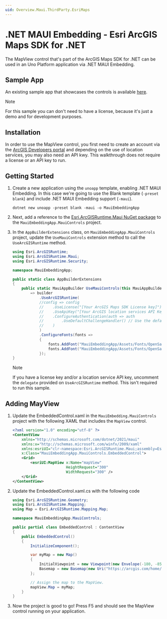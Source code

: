 ```yaml
---
uid: Overview.Maui.ThirdParty.EsriMaps
---
```

# .NET MAUI Embedding - Esri ArcGIS Maps SDK for .NET

The MapView control that's part of the ArcGIS Maps SDK for .NET can be used in an Uno Platform application via .NET MAUI Embedding. 

## Sample App

An existing sample app that showcases the controls is available [here](https://github.com/unoplatform/Uno.Samples/tree/master/UI/MauiEmbedding/ArcGisApp).

> [!NOTE] 
> For this sample you can don't need to have a license, because it's just a demo and for development purposes.

## Installation

In order to use the MapView control, you first need to create an account via the [ArcGIS Developers portal](https://developers.arcgis.com/sign-up/) and depending on the use of location services, you may also need an API kwy. This walkthrough does not require a license or an API key to run.

## Getting Started

1. Create a new application using the `unoapp` template, enabling .NET MAUI Embedding. In this case we're going to use the Blank template (`-preset blank`) and include .NET MAUI Embedding support (`-maui`).

    ```
    dotnet new unoapp -preset blank -maui -o MauiEmbeddingApp
    ```

1. Next, add a reference to the [Esri.ArcGISRuntime.Maui NuGet package](https://www.nuget.org/packages/Esri.ArcGISRuntime.Maui) to the `MauiEmbeddingApp.MauiControls` project.

1. In the `AppBuilderExtensions` class, on `MauiEmbeddingApp.MauiControls` project, update the `UseMauiControls` extension method to call the `UseArcGISRuntime` method.

    ```cs
    using Esri.ArcGISRuntime;
    using Esri.ArcGISRuntime.Maui;
    using Esri.ArcGISRuntime.Security;

    namespace MauiEmbeddingApp;

    public static class AppBuilderExtensions
    {
        public static MauiAppBuilder UseMauiControls(this MauiAppBuilder builder) 
            => builder
                .UseArcGISRuntime(
                //config => config
                //    .UseLicense("[Your ArcGIS Maps SDK License key]")
                //    .UseApiKey("[Your ArcGIS location services API Key]")
                //    .ConfigureAuthentication(auth => auth
                //        .UseDefaultChallengeHandler() // Use the default authentication dialog
                //    )
                )
                .ConfigureFonts(fonts =>
                {
                    fonts.AddFont("MauiEmbeddingApp/Assets/Fonts/OpenSansRegular.ttf", "OpenSansRegular");
                    fonts.AddFont("MauiEmbeddingApp/Assets/Fonts/OpenSansSemibold.ttf", "OpenSansSemibold");
                });
    }
    ```

    > [!NOTE]
    > If you have a license key and/or a location service API key, uncomment the `delegate` provided on `UseArcGISRuntime` method. This isn't required to run this sample.

## Adding MayView

1. Update the EmbeddedControl.xaml in the `MauiEmbedding.MauiControls` project with the following XAML that includes the `MapView` control.

    ```xml
    <?xml version="1.0" encoding="utf-8" ?>
    <ContentView 
        xmlns="http://schemas.microsoft.com/dotnet/2021/maui"
        xmlns:x="http://schemas.microsoft.com/winfx/2009/xaml"
        xmlns:esriUI="clr-namespace:Esri.ArcGISRuntime.Maui;assembly=Esri.ArcGISRuntime.Maui"
        x:Class="MauiEmbeddingApp.MauiControls.EmbeddedControl">
        <Grid>
            <esriUI:MapView x:Name="mapView"
                            HeightRequest="300"
                            WidthRequest="300" />
        </Grid>
    </ContentView>
    ```

1. Update the EmbeddedControl.xaml.cs with the following code

    ```cs
    using Esri.ArcGISRuntime.Geometry;
    using Esri.ArcGISRuntime.Mapping;
    using Map = Esri.ArcGISRuntime.Mapping.Map;

    namespace MauiEmbeddingApp.MauiControls;

    public partial class EmbeddedControl : ContentView
    {
        public EmbeddedControl()
        {
            InitializeComponent();

            var myMap = new Map()
            {
                InitialViewpoint = new Viewpoint(new Envelope(-180, -85, 180, 85, SpatialReferences.Wgs84)),
                Basemap = new Basemap(new Uri("https://arcgis.com/home/item.html?id=86265e5a4bbb4187a59719cf134e0018"))
            };

            // Assign the map to the MapView.
            mapView.Map = myMap;
        }
    }
    ```

1. Now the project is good to go! Press F5 and should see the MapView control running on your application.